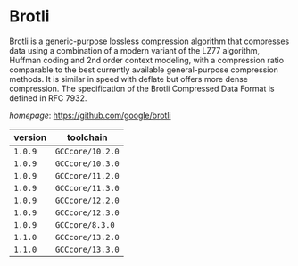 # Brotli

Brotli is a generic-purpose lossless compression algorithm that compresses data using a combination  of a modern variant of the LZ77 algorithm, Huffman coding and 2nd order context modeling, with a compression ratio  comparable to the best currently available general-purpose compression methods. It is similar in speed with deflate  but offers more dense compression. The specification of the Brotli Compressed Data Format is defined in RFC 7932.

*homepage*: <https://github.com/google/brotli>

version | toolchain
--------|----------
``1.0.9`` | ``GCCcore/10.2.0``
``1.0.9`` | ``GCCcore/10.3.0``
``1.0.9`` | ``GCCcore/11.2.0``
``1.0.9`` | ``GCCcore/11.3.0``
``1.0.9`` | ``GCCcore/12.2.0``
``1.0.9`` | ``GCCcore/12.3.0``
``1.0.9`` | ``GCCcore/8.3.0``
``1.1.0`` | ``GCCcore/13.2.0``
``1.1.0`` | ``GCCcore/13.3.0``
